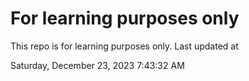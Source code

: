 # For learning purposes only
This repo is for learning purposes only.
Last updated at

Saturday, December 23, 2023 7:43:32 AM

